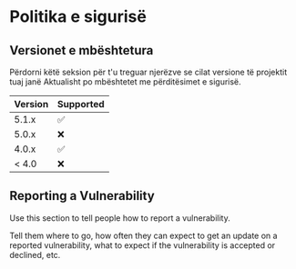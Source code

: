 
# Politika e sigurisë

## Versionet e mbështetura

Përdorni këtë seksion për t'u treguar njerëzve se cilat versione të projektit tuaj janë Aktualisht po mbështetet me përditësimet e sigurisë.

| Version | Supported          |
| ------- | ------------------ |
| 5.1.x   | :white_check_mark: |
| 5.0.x   | :x:                |
| 4.0.x   | :white_check_mark: |
| < 4.0   | :x:                |

## Reporting a Vulnerability

Use this section to tell people how to report a vulnerability.

Tell them where to go, how often they can expect to get an update on a
reported vulnerability, what to expect if the vulnerability is accepted or
declined, etc.
